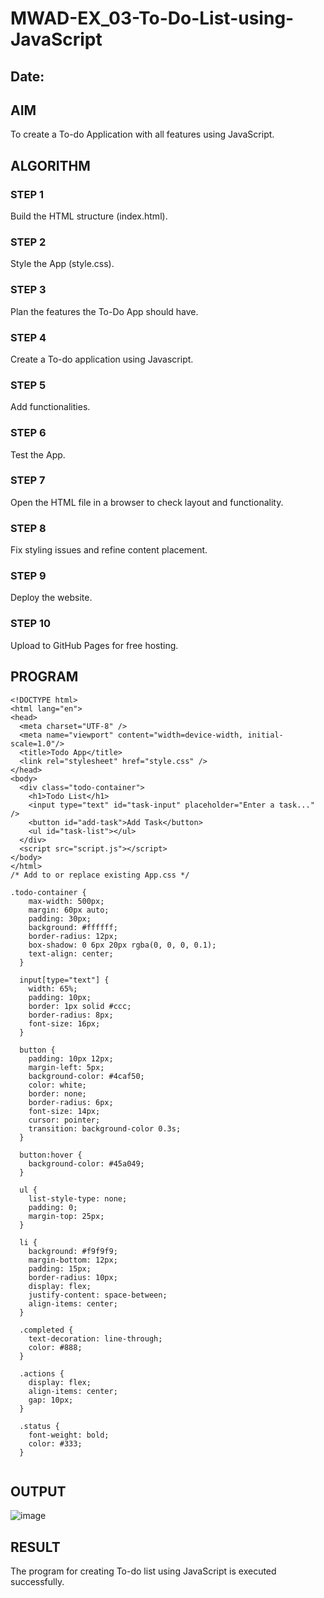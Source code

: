 # MWAD-EX_03-To-Do-List-using-JavaScript
## Date:

## AIM
To create a To-do Application with all features using JavaScript.

## ALGORITHM
### STEP 1
Build the HTML structure (index.html).

### STEP 2
Style the App (style.css).

### STEP 3
Plan the features the To-Do App should have.

### STEP 4
Create a To-do application using Javascript.

### STEP 5
Add functionalities.

### STEP 6
Test the App.

### STEP 7
Open the HTML file in a browser to check layout and functionality.

### STEP 8
Fix styling issues and refine content placement.

### STEP 9
Deploy the website.

### STEP 10
Upload to GitHub Pages for free hosting.

## PROGRAM
```
<!DOCTYPE html>
<html lang="en">
<head>
  <meta charset="UTF-8" />
  <meta name="viewport" content="width=device-width, initial-scale=1.0"/>
  <title>Todo App</title>
  <link rel="stylesheet" href="style.css" />
</head>
<body>
  <div class="todo-container">
    <h1>Todo List</h1>
    <input type="text" id="task-input" placeholder="Enter a task..." />
    <button id="add-task">Add Task</button>
    <ul id="task-list"></ul>
  </div>
  <script src="script.js"></script>
</body>
</html>
/* Add to or replace existing App.css */

.todo-container {
    max-width: 500px;
    margin: 60px auto;
    padding: 30px;
    background: #ffffff;
    border-radius: 12px;
    box-shadow: 0 6px 20px rgba(0, 0, 0, 0.1);
    text-align: center;
  }
  
  input[type="text"] {
    width: 65%;
    padding: 10px;
    border: 1px solid #ccc;
    border-radius: 8px;
    font-size: 16px;
  }
  
  button {
    padding: 10px 12px;
    margin-left: 5px;
    background-color: #4caf50;
    color: white;
    border: none;
    border-radius: 6px;
    font-size: 14px;
    cursor: pointer;
    transition: background-color 0.3s;
  }
  
  button:hover {
    background-color: #45a049;
  }
  
  ul {
    list-style-type: none;
    padding: 0;
    margin-top: 25px;
  }
  
  li {
    background: #f9f9f9;
    margin-bottom: 12px;
    padding: 15px;
    border-radius: 10px;
    display: flex;
    justify-content: space-between;
    align-items: center;
  }
  
  .completed {
    text-decoration: line-through;
    color: #888;
  }
  
  .actions {
    display: flex;
    align-items: center;
    gap: 10px;
  }
  
  .status {
    font-weight: bold;
    color: #333;
  }
  
```


## OUTPUT
![image](https://github.com/user-attachments/assets/fb16952e-675a-4721-96b9-f46e285e665b)





## RESULT
The program for creating To-do list using JavaScript is executed successfully.

